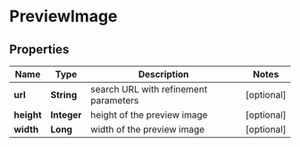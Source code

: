 # PreviewImage


## Properties

| Name | Type | Description | Notes |
|------------ | ------------- | ------------- | -------------|
**url** | **String** | search URL with refinement parameters |[optional]|
**height** | **Integer** | height of the preview image |[optional]|
**width** | **Long** | width of the preview image |[optional]|